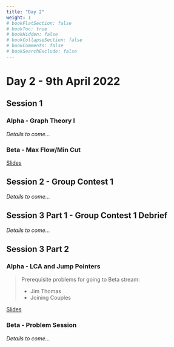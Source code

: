 ```yaml
---
title: "Day 2"
weight: 1
# bookFlatSection: false
# bookToc: true
# bookHidden: false
# bookCollapseSection: false
# bookComments: false
# bookSearchExclude: false
---
```


# Day 2 - 9th April 2022

## Session 1

### Alpha - Graph Theory I

*Details to come...*

### Beta - Max Flow/Min Cut

[Slides](/april/2022/betagt1.pdf)

## Session 2 - Group Contest 1

*Details to come...*

## Session 3 Part 1 - Group Contest 1 Debrief

*Details to come...*

## Session 3 Part 2

### Alpha - LCA and Jump Pointers
> Prerequisite problems for going to Beta stream:
> - Jim Thomas
> - Joining Couples

[Slides](/april/2022/alphamini-redacted.pdf)

### Beta - Problem Session
*Details to come...*
